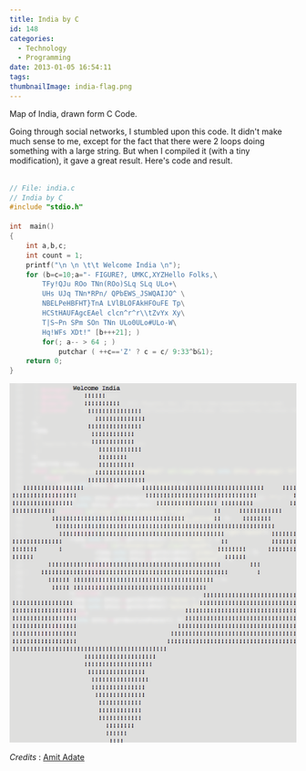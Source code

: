 ```yaml
---
title: India by C
id: 148
categories:
  - Technology
  - Programming
date: 2013-01-05 16:54:11
tags:
thumbnailImage: india-flag.png
---
```


Map of India, drawn form C Code.

<!--excerpt-->

Going through social networks, I stumbled upon this code. It didn't make much sense to me, except for the fact that there were 2 loops doing something with a large string. But when I compiled it (with a tiny modification), it gave a great result. Here's code and result.

```c

// File: india.c
// India by C
#include "stdio.h"

int  main()
{
	int a,b,c;
	int count = 1;
	printf("\n \n \t\t Welcome India \n");
	for (b=c=10;a="- FIGURE?, UMKC,XYZHello Folks,\
		TFy!QJu ROo TNn(ROo)SLq SLq ULo+\
		UHs UJq TNn*RPn/ QPbEWS_JSWQAIJO^ \
		NBELPeHBFHT}TnA LVlBLOFAkHFOuFE Tp\
		HCStHAUFAgcEAel clcn^r^r\\tZvYx Xy\
		T|S~Pn SPm SOn TNn ULo0ULo#ULo-W\
		Hq!WFs XDt!" [b+++21]; )
		for(; a-- > 64 ; )
			putchar ( ++c=='Z' ? c = c/ 9:33^b&1);
	return 0;
}

```

![type-banner](india-by-c.png "India by C - by an Indian Programmer")

_Credits_ : [Amit Adate](https://www.facebook.com/amit.adate)
